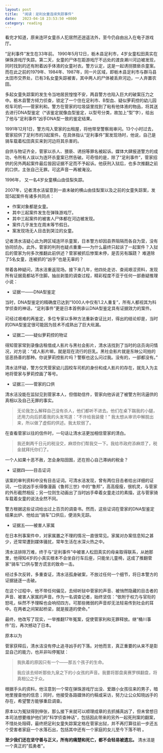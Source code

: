 ```yaml
---
layout: post
title:  "阅读：足利女童连续失踪事件"
date:   2023-04-18 23:53:50 +0800
category: reading
---
```


看完才知道，原来连环女童杀人犯居然还逍遥法外，至今仍自由出入在电子游戏厅。

“足利事件”发生在33年前。 1990年5月12日，栃木县足利市，4岁女童松田真实在弹珠游戏厅失踪。第二天，女童的尸体在距游戏厅不远处的渡良濑川河边被发现，同时找到的还有附着凶手体液的女童衬衣。警方认定，这是一起诱拐猥亵杀童案。而在此之前的1979年、1984年、1987年，同一片区域，即栃木县足利市与群马县太田市交界处，已有3名女童失踪被害，其中两人的尸体被丢弃河边，一人弃置农田。

多起女童失踪案的发生令当地居民惶惶不安，两县警方也陷入巨大的破案压力之中。栃木县警方倾力侦查，锁定了一个住在足利市、B型血、疑似萝莉控的幼儿园校车司机——菅家利和。警方在菅家的垃圾袋里找到了粘有他体液的物品，将其送去进行DNA型鉴定（*该鉴定就像血型鉴定，以型号分类，故加上“型”字），给出了他与“足利事件”凶手DNA型一致的鉴定结果。

1991年12月1日，警方闯入菅家的出租屋，将他带至警察局审问。13个小时过去，菅家招供了足利市的3起案件。在具体指认“足利事件”案发现场时，他说，自己是骑车载着松田真实来到河边将其杀害的。

自供与物证齐全，菅家以杀人、猥亵、诱拐等罪名被起诉。媒体大肆报道警方的成功，令所有人误以为连环杀童案已然告破。可奇怪的是，除了“足利事件”，菅家招供的另外两起案件最后皆因证据不足而不予起诉。他获刑入狱后，也多次推翻之前的口供，主张自己无罪。可这声音一再被淹没。

1996年， 又一名4岁女童横山由佳梨失踪。

2007年，记者清水洁留意到一直未破的横山由佳梨案以及之前的女童失踪案，发现5起案件有诸多共同点：
- 作案对象都是女童。 
- 其中三起案件发生在弹珠游戏厅。 
- 其中三起案件的被害人尸体都在河边被发现。 
- 案件几乎发生在周末等节假日。 
- 案发现场无人目击到哭泣的女童。

记者清水洁疑心此为跨区域连环杀童案，日本警方却因县界阻隔而各自为营，没有协同侦办。此外，菅家的判刑也疑点重重——为什么最终只起诉了一起案件？入狱后的菅家为何多次推翻此前供述？菅家被抓后惨案未停，是否另有蹊跷？ 难道除了5名女童，连被抓的“凶手”也是无辜的？

带着各种疑问，清水洁重返现场。接下来几年，他四处走访、查阅艰涩资料，发现所有证据竟都站不住脚。抽丝剥茧的调查过程，精彩程度不亚于任何一部悬疑推理小说：

- 证据一——DNA型鉴定

当时，DNA型鉴定的精确度已达到“1000人中仅有1.2人重复”，所有人都视其为科学侦查的神话，“足利事件”更是日本首例承认DNA型鉴定具有证据效力的案件。

可经过艰难的再鉴定，多位专家以多种方法重新查证比对，得出的结论却是，当时的DNA型鉴定很可能因为技术不成熟出了巨大纰漏。

- 证据二——疑似萝莉控的物证

得知菅家常到录像店租借成人影片与黑社会影片，清水洁找到了当时的店员询问情况，对方说：“成人影片嘛，就是现在流行的巨乳。黑社会影片就是东映公司拍的惩恶扬善的那种。你说萝莉控影片吗？警察也这么问过我。没有的，一部都没有。”

清水洁怀疑，警方仅凭菅家幼儿园校车司机的身份和成人影片的存在，就先入为主地将菅家与萝莉控画了等号。

- 证据三——菅家的口供

清水洁没能在监狱见到菅家本人，但借助信件，菅家向他诉说了被警方刑讯逼供的真相以及自己无罪的事实。

> 无论我怎么解释自己没有杀人，他们都听不进去。他们在桌下踹我的小腿，还用力向后抓着我的头发骂道：“不许给我装傻！” 我太想从审讯中解脱出来，所以做了虚假的供述。我太软弱了。

在查看菅家以往的信件时，一句话让清水洁更加相信菅家的清白。

> 我还剩两千日元的税没交，麻烦你们帮我交一下。我给市政府添麻烦了，税金就拜托你们了。

一个人如果十恶不赦，怎会身陷囹圄，还在担心自己滞纳的税金？

- 证据四——目击证词

该案的审判资料中没有目击证词。可清水洁发现，曾有两位目击者给出详细的证词，一位说凶手长得像漫画《鲁邦三世》中的“鲁邦”，高高瘦瘦，很机灵，与菅家的外形截然相反；另一位则生动画出了当时凶手牵着女童走过的素描，这与菅家骑车载着女童的说法全然不同。

警方根据这些证词给出过上百页的调查书。然而，这些证词在菅家的DNA型鉴定结果出炉、他给出“骑车”口供后，便消失无踪。

- 证据五——被害人家属

在日本刑事案件中，对家属置之不理的情况一直很常见。家属对办案信息知之甚少，还常常遭到媒体骚扰，常年生活在水深火热之中。

清水洁排除万难，终于与“足利事件”中被害人松田真实的母亲取得联系，从她那里，他得知4岁的小真实根本不会坐自行车后座，只能坐儿童椅，这成了推翻菅家“骑车”口供与警方谎言的致命一击。

经过多次反转，多重查证，清水洁孤身破案，不放过任何一个细节，将日本警方的证据链逐一击破。

在这个过程中，他不带任何偏见，去倾听狱中菅家的声音、被悄然隐藏的目击者的声音、被害人家属的声音。作为一名调查记者，始终坚信：“依附于权力与官衔的怒吼，纵然不予理睬也会响彻四方。可那些微弱的声音却无法轻易传到社会的耳中。在两者之间架起桥梁，就是报道的使命。”

最终，他改写了现实，一举推翻17年冤案，促使菅家利和无罪释放。继“桶川事件”后，再次撼动了日本。

原本以为

菅家获释后，清水洁没有停止追寻凶手的下落。对他而言，真正重要的从来不是彰显自己的能力，也并非叫停冤狱：

>  我执着的原因只有一个——那五个孩子的生命。
> 
> 我应该去倾听那些九泉之下的小女孩的声音。我要将那盘奥赛罗棋翻盘，将真相公之于众。

根据手头的资料，他注意到一个常在弹珠游戏厅出没、爱跟小女孩往来的男子，暗地里搜查他的信息；同时，他接受各路媒体的约稿或采访，努力让公众知晓凶手的存在，希望警方能够重启调查。

原本以为冤狱得到伸张，那么接下来就可以顺理成章的去抓捕真凶了，但未曾想日本司法想要维护他们的"科学侦查神话"，包括因此带来的另外一起死刑案的翻案，不惜处处阻碍，最终把足利女童失踪案定格在菅家出狱，并不再打算往前一步还五个受害者家庭一个水落石出，包括其中还有一个家庭的女儿至今下落不明 。

**至少我们还在坚守善与正义，所有的痛楚和死亡，都不会轻易被遗忘。**  清水洁是一个真正的"孤勇者"。 